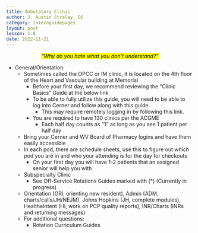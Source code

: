 ```yaml
---
title: Ambulatory Clinic
author: J. Austin Straley, DO
category: internguidepages
layout: post
lesson: 1.8
date: 2022-11-21
---
```


<html>
    <meta charset="UTF-8">
    <meta name="viewport" content="width=device-width, initial-scale=1">
    <link href="{{site.baseurl}}/assets/grid/bootstrap-grid.min.css" rel="stylesheet">
    <link href="{{site.baseurl}}/assets/grid/grid.css" rel="stylesheet">
    <link rel="stylesheet" href="{{site.baseurl}}/assets/gitbook/gitbook-plugin-fontsettings/website.css">
    <link rel="stylesheet" href="{{site.baseurl}}/assets/gitbook/gitbook-plugin-search-pro/search.css">
    <link rel="stylesheet" href="{{site.baseurl}}/assets/gitbook/gitbook-plugin-back-to-top-button/plugin.css">
    <link rel="stylesheet" href="{{site.baseurl}}/assets/gitbook/style.css">
    <link rel="stylesheet" href="{{site.baseurl}}/assets/gitbook/custom.css">
    <link rel="stylesheet" href="{{site.baseurl}}/assets/gitbook/rouge/{{ site.syntax_highlighter_style | default: 'colorful' }}.css">
    <meta name="HandheldFriendly" content="true"/>
    <meta name="viewport" content="width=device-width, initial-scale=1, user-scalable=no">
    <meta name="apple-mobile-web-app-capable" content="yes">
    <meta name="apple-mobile-web-app-status-bar-style" content="black">
    <link rel="apple-touch-icon-precomposed" sizes="152x152" href="{{site.baseurl}}/assets/gitbook/images/apple-touch-icon-precomposed-152.png">
    <link rel="shortcut icon" href="{{site.baseurl}}/{{site.favicon_path}}" type="image/x-icon">
</html>

*<center><mark>“Why do you hate what you don’t understand?”</mark></center>*

- General/Orientation
	- Sometimes called the OPCC or IM clinic, it is located on the 4th floor of the Heart and Vascular building at Memorial
		- Before your first day, we recommend reviewing the “Clinic Basics” Guide at the below link
		- To be able to fully utilize this guide, you will need to be able to log into Cerner and follow along with this guide.
			- This may require remotely logging in by following this link.
		- You are required to have 130 clinics per the ACGME
			- Each half day counts as "1" as long as you see 1 patient per half day
	- Bring your Cerner and WV Board of Pharmacy logins and have them easily accessible
	- In each pod, there are schedule sheets, use this to figure out which pod you are in and who your attending is for the day for checkouts
		- On your first day you will have 1-2 patients that an assigned senior will help you with
	- Subspecialty Clinic
		- See Off-Service Rotations Guides marked with (*) (Currently in progress)
	- Orientation (ORI, orienting new resident), Admin (ADM, charts/calls/JH/NEJM), Johns Hopkins (JH, complete modules), HealtheIntent (HI, work on PCP quality reports), INR/Charts (INRs and returning messages)
	- For additional questions:
		- Rotation Curriculum Guides 
